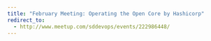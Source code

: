 ```yaml
---
title: "February Meeting: Operating the Open Core by Hashicorp"
redirect_to:
  - http://www.meetup.com/sddevops/events/222986448/
---
```

